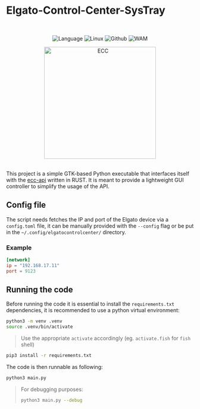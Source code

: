 # Elgato-Control-Center-SysTray

<br>
<div align="center">

![Language](https://img.shields.io/github/languages/top/zzampax/ecc-systray.svg?style=for-the-badge&labelColor=black&logo=python&logoColor=blue&label=Python)
![Linux](https://img.shields.io/badge/Linux-FCC624?style=for-the-badge&logo=linux&logoColor=black)
![Github](https://img.shields.io/badge/GitHub-000000?style=for-the-badge&logo=github&logoColor=white)
![WAM](https://img.shields.io/badge/SYSTRAY-FOR%20THE%20WIN-blue?style=for-the-badge&labelColor=black)

<img src="https://external-content.duckduckgo.com/iu/?u=https%3A%2F%2Flogohistory.net%2Fwp-content%2Fuploads%2F2023%2F06%2FPython-Emblem.png&f=1&nofb=1&ipt=a018b428f114a05b49eada45b3f352996c1b518bc5379b98554fd55e482f92e2&ipo=images" alt="ECC" height="300px">
</div>
<br>

This project is a simple GTK-based Python executable that interfaces itself with the [ecc-api](https://github.com/zzampax/ecc-api) written in RUST. 
It is meant to provide a lightweight GUI controller to simplify the usage of the API.
## Config file
The script needs fetches the IP and port of the Elgato device via a `config.toml` file, it can be manually provided with the `--config` flag or be put in the `~/.config/elgatocontrolcenter/` directory.
### Example
```toml
[network]
ip = "192.168.17.11"
port = 9123
```
## Running the code
Before running the code it is essential to install the `requirements.txt` dependencies, it is recommended to use a python virtual environment:
```bash
python3 -m venv .venv
source .venv/bin/activate
```
> Use the appropriate `activate` accordingly (eg. `activate.fish` for `fish` shell)
```bash
pip3 install -r requirements.txt
```
The code is then runnable as following:
```bash
python3 main.py
```
> For debugging purposes:
> ```bash
> python3 main.py --debug
> ```
